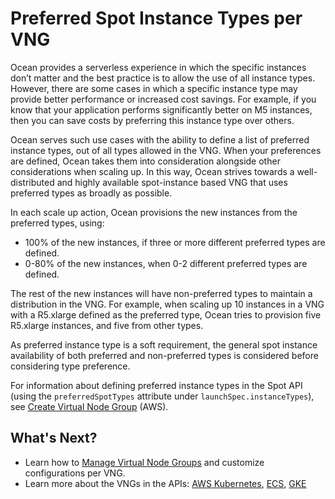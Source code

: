 # Preferred Spot Instance Types per VNG

Ocean provides a serverless experience in which the specific instances don’t matter and the best practice is to allow the use of all instance types. However, there are some cases in which a specific instance type may provide better performance or increased cost savings. For example, if you know that your application performs significantly better on M5 instances, then you can save costs by preferring this instance type over others.

Ocean serves such use cases with the ability to define a list of preferred instance types, out of all types allowed in the VNG. When your preferences are defined, Ocean takes them into consideration alongside other considerations when scaling up. In this way, Ocean strives towards a well-distributed and highly available spot-instance based VNG that uses preferred types as broadly as possible.

In each scale up action, Ocean provisions the new instances from the preferred types, using:

- 100% of the new instances, if three or more different preferred types are defined.
- 0-80% of the new instances, when 0-2 different preferred types are defined.

The rest of the new instances will have non-preferred types to maintain a distribution in the VNG. For example, when scaling up 10 instances in a VNG with a R5.xlarge defined as the preferred type, Ocean tries to provision five R5.xlarge instances, and five from other types.

As preferred instance type is a soft requirement, the general spot instance availability of both preferred and non-preferred types is considered before considering type preference.

For information about defining preferred instance types in the Spot API (using the `preferredSpotTypes` attribute under `launchSpec.instanceTypes`), see [Create Virtual Node Group](https://docs.spot.io/api/#operation/OceanAWSLaunchSpecCreate) (AWS).

## What's Next?

- Learn how to [Manage Virtual Node Groups](ocean/tutorials/manage-virtual-node-groups.md) and customize configurations per VNG.
- Learn more about the VNGs in the APIs: [AWS Kubernetes](https://docs.spot.io/api/#operation/OceanAWSClusterCreate), [ECS](https://docs.spot.io/api/#operation/OceanECSClusterCreate), [GKE](https://docs.spot.io/api/#operation/OceanGKEClusterCreate)
